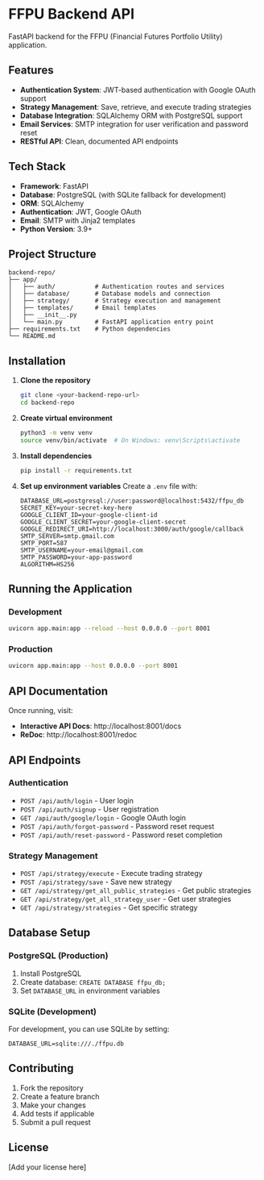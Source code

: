 # FFPU Backend API

FastAPI backend for the FFPU (Financial Futures Portfolio Utility) application.

## Features

- **Authentication System**: JWT-based authentication with Google OAuth support
- **Strategy Management**: Save, retrieve, and execute trading strategies
- **Database Integration**: SQLAlchemy ORM with PostgreSQL support
- **Email Services**: SMTP integration for user verification and password reset
- **RESTful API**: Clean, documented API endpoints

## Tech Stack

- **Framework**: FastAPI
- **Database**: PostgreSQL (with SQLite fallback for development)
- **ORM**: SQLAlchemy
- **Authentication**: JWT, Google OAuth
- **Email**: SMTP with Jinja2 templates
- **Python Version**: 3.9+

## Project Structure

```
backend-repo/
├── app/
│   ├── auth/           # Authentication routes and services
│   ├── database/       # Database models and connection
│   ├── strategy/       # Strategy execution and management
│   ├── templates/      # Email templates
│   ├── __init__.py
│   └── main.py         # FastAPI application entry point
├── requirements.txt    # Python dependencies
└── README.md
```

## Installation

1. **Clone the repository**
   ```bash
   git clone <your-backend-repo-url>
   cd backend-repo
   ```

2. **Create virtual environment**
   ```bash
   python3 -m venv venv
   source venv/bin/activate  # On Windows: venv\Scripts\activate
   ```

3. **Install dependencies**
   ```bash
   pip install -r requirements.txt
   ```

4. **Set up environment variables**
   Create a `.env` file with:
   ```env
   DATABASE_URL=postgresql://user:password@localhost:5432/ffpu_db
   SECRET_KEY=your-secret-key-here
   GOOGLE_CLIENT_ID=your-google-client-id
   GOOGLE_CLIENT_SECRET=your-google-client-secret
   GOOGLE_REDIRECT_URI=http://localhost:3000/auth/google/callback
   SMTP_SERVER=smtp.gmail.com
   SMTP_PORT=587
   SMTP_USERNAME=your-email@gmail.com
   SMTP_PASSWORD=your-app-password
   ALGORITHM=HS256
   ```

## Running the Application

### Development
```bash
uvicorn app.main:app --reload --host 0.0.0.0 --port 8001
```

### Production
```bash
uvicorn app.main:app --host 0.0.0.0 --port 8001
```

## API Documentation

Once running, visit:
- **Interactive API Docs**: http://localhost:8001/docs
- **ReDoc**: http://localhost:8001/redoc

## API Endpoints

### Authentication
- `POST /api/auth/login` - User login
- `POST /api/auth/signup` - User registration
- `GET /api/auth/google/login` - Google OAuth login
- `POST /api/auth/forgot-password` - Password reset request
- `POST /api/auth/reset-password` - Password reset completion

### Strategy Management
- `POST /api/strategy/execute` - Execute trading strategy
- `POST /api/strategy/save` - Save new strategy
- `GET /api/strategy/get_all_public_strategies` - Get public strategies
- `GET /api/strategy/get_all_strategy_user` - Get user strategies
- `GET /api/strategy/strategies` - Get specific strategy

## Database Setup

### PostgreSQL (Production)
1. Install PostgreSQL
2. Create database: `CREATE DATABASE ffpu_db;`
3. Set `DATABASE_URL` in environment variables

### SQLite (Development)
For development, you can use SQLite by setting:
```env
DATABASE_URL=sqlite:///./ffpu.db
```

## Contributing

1. Fork the repository
2. Create a feature branch
3. Make your changes
4. Add tests if applicable
5. Submit a pull request

## License

[Add your license here]

